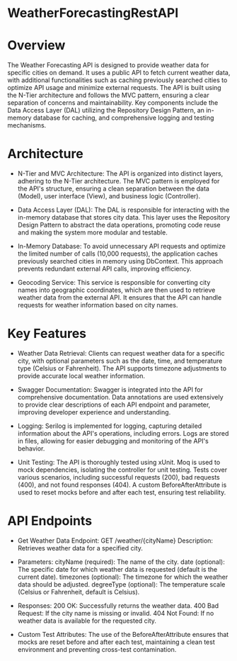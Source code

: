 # WeatherForecastingRestAPI


# Overview
The Weather Forecasting API is designed to provide weather data for specific cities on demand. It uses a public API to fetch current weather data, with additional functionalities such as caching previously searched cities to optimize API usage and minimize external requests. The API is built using the N-Tier architecture and follows the MVC pattern, ensuring a clear separation of concerns and maintainability. Key components include the Data Access Layer (DAL) utilizing the Repository Design Pattern, an in-memory database for caching, and comprehensive logging and testing mechanisms.

# Architecture
- N-Tier and MVC Architecture: The API is organized into distinct layers, adhering to the N-Tier architecture. The MVC pattern is employed for the API's structure, ensuring a clean separation between the data (Model), user interface (View), and business logic (Controller).

- Data Access Layer (DAL): The DAL is responsible for interacting with the in-memory database that stores city data. This layer uses the Repository Design Pattern to abstract the data operations, promoting code reuse and making the system more modular and testable.

- In-Memory Database: To avoid unnecessary API requests and optimize the limited number of calls (10,000 requests), the application caches previously searched cities in memory using DbContext. This approach prevents redundant external API calls, improving efficiency.

- Geocoding Service: This service is responsible for converting city names into geographic coordinates, which are then used to retrieve weather data from the external API. It ensures that the API can handle requests for weather information based on city names.

# Key Features
- Weather Data Retrieval: Clients can request weather data for a specific city, with optional parameters such as the date, time, and temperature type (Celsius or Fahrenheit). The API supports timezone adjustments to provide accurate local weather information.

- Swagger Documentation: Swagger is integrated into the API for comprehensive documentation. Data annotations are used extensively to provide clear descriptions of each API endpoint and parameter, improving developer experience and understanding.

- Logging: Serilog is implemented for logging, capturing detailed information about the API's operations, including errors. Logs are stored in files, allowing for easier debugging and monitoring of the API's behavior.

- Unit Testing: The API is thoroughly tested using xUnit. Moq is used to mock dependencies, isolating the controller for unit testing. Tests cover various scenarios, including successful requests (200), bad requests (400), and not found responses (404). A custom BeforeAfterAttribute is used to reset mocks before and after each test, ensuring test reliability.

# API Endpoints
- Get Weather Data
Endpoint: GET /weather/{cityName}
Description: Retrieves weather data for a specified city.
- Parameters:
cityName (required): The name of the city.
date (optional): The specific date for which weather data is requested (default is the current date).
timezones (optional): The timezone for which the weather data should be adjusted.
degreeType (optional): The temperature scale (Celsius or Fahrenheit, default is Celsius).
- Responses:
200 OK: Successfully returns the weather data.
400 Bad Request: If the city name is missing or invalid.
404 Not Found: If no weather data is available for the requested city.

- Custom Test Attributes: The use of the BeforeAfterAttribute ensures that mocks are reset before and after each test, maintaining a clean test environment and preventing cross-test contamination.
